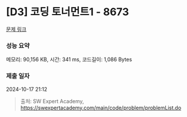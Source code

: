 # [D3] 코딩 토너먼트1 - 8673 

[문제 링크](https://swexpertacademy.com/main/code/problem/problemDetail.do?contestProbId=AW2Jldrqlo4DFASu) 

### 성능 요약

메모리: 90,156 KB, 시간: 341 ms, 코드길이: 1,086 Bytes

### 제출 일자

2024-10-17 21:12



> 출처: SW Expert Academy, https://swexpertacademy.com/main/code/problem/problemList.do
